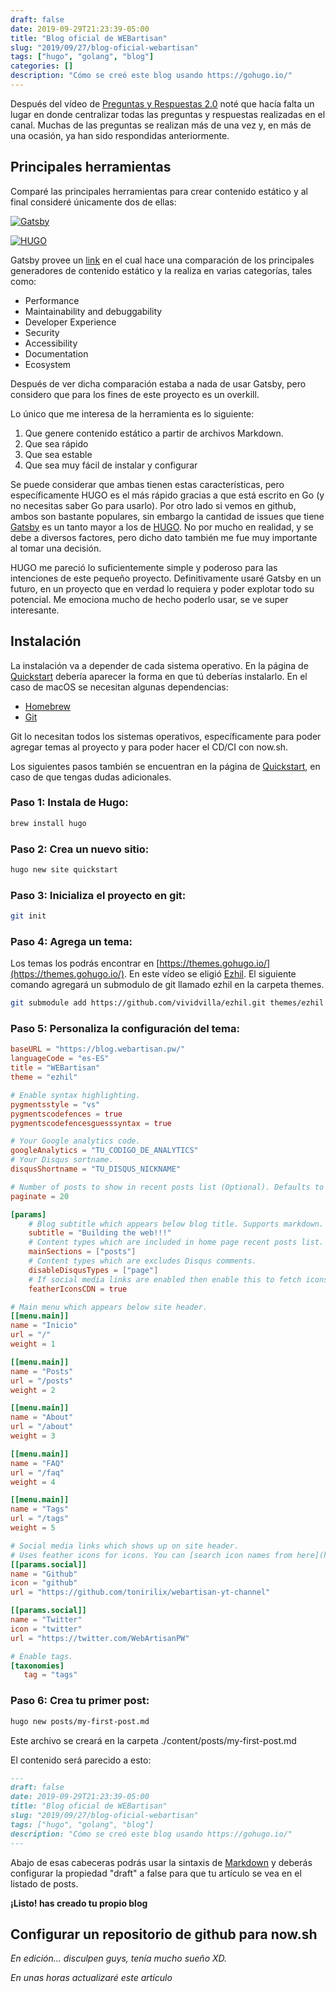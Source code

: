 ```yaml
---
draft: false
date: 2019-09-29T21:23:39-05:00
title: "Blog oficial de WEBartisan"
slug: "2019/09/27/blog-oficial-webartisan" 
tags: ["hugo", "golang", "blog"]
categories: []
description: "Cómo se creó este blog usando https://gohugo.io/"
---
```


Después del vídeo de [Preguntas y Respuestas 2.0](https://www.youtube.com/watch?v=_6_4zdzjvOc) noté que hacía falta un lugar en donde centralizar todas las preguntas y respuestas realizadas en el canal. Muchas de las preguntas se realizan más de una vez y, en más de una ocasión, ya han sido respondidas anteriormente.

## Principales herramientas
Comparé las principales herramientas para crear contenido estático y al final consideré únicamente dos de ellas:


[![Gatsby](https://www.gatsbyjs.org/Gatsby-Logo.svg)](https://www.gatsbyjs.org)

[![HUGO](https://d33wubrfki0l68.cloudfront.net/30790d6888bd8af863fb2b5c33a7f337cdbda243/4e867/images/hugo-logo-wide.svg)](https://gohugo.io/)

Gatsby provee un [link](https://www.gatsbyjs.org/features/jamstack/gatsby-vs-jekyll-vs-hugo/) en el cual hace una comparación de los principales generadores de contenido estático y la realiza en varias categorías, tales como: 

- Performance
- Maintainability and debuggability
- Developer Experience
- Security
- Accessibility
- Documentation
- Ecosystem

Después de ver dicha comparación estaba a nada de usar Gatsby, pero considero que para los fines de este proyecto es un overkill.

Lo único que me interesa de la herramienta es lo siguiente:

1. Que genere contenido estático a partir de archivos Markdown.
2. Que sea rápido
3. Que sea estable
4. Que sea muy fácil de instalar y configurar

Se puede considerar que ambas tienen estas características, pero específicamente HUGO es el más rápido gracias a que está escrito en Go (y no necesitas saber Go para usarlo). Por otro lado si vemos en github, ambos son bastante populares, sin embargo la cantidad de issues que tiene [Gatsby](https://github.com/gatsbyjs/gatsby/issues) es un tanto mayor a los de [HUGO](https://github.com/gohugoio/hugo/issues). No por mucho en realidad, y se debe a diversos factores, pero dicho dato también me fue muy importante al tomar una decisión.

HUGO me pareció lo suficientemente simple y poderoso para las intenciones de este pequeño proyecto.
Definitivamente usaré Gatsby en un futuro, en un proyecto que en verdad lo requiera y poder explotar todo su potencial. Me emociona mucho de hecho poderlo usar, se ve super interesante.

## Instalación
La instalación va a depender de cada sistema operativo. En la página de [Quickstart](https://gohugo.io/getting-started/quick-start/) debería aparecer la forma en que tú deberías instalarlo. 
En el caso de macOS se necesitan algunas dependencias:

- [Homebrew](https://brew.sh/)
- [Git](https://git-scm.com/)

Git lo necesitan todos los sistemas operativos, específicamente para poder agregar temas al proyecto y para poder hacer el CD/CI con now.sh.

Los siguientes pasos también se encuentran en la página de [Quickstart](https://gohugo.io/getting-started/quick-start/), en caso de que tengas dudas adicionales.


### Paso 1: Instala de Hugo:
```bash
brew install hugo
```

### Paso 2: Crea un nuevo sitio:
```bash
hugo new site quickstart
```

### Paso 3: Inicializa el proyecto en git:
```bash
git init
```

### Paso 4: Agrega un tema:
Los temas los podrás encontrar en [https://themes.gohugo.io/](https://themes.gohugo.io/). En este vídeo se eligió [Ezhil](https://themes.gohugo.io/ezhil/). El siguiente comando agregará un submodulo de git llamado ezhil en la carpeta themes.
```bash
git submodule add https://github.com/vividvilla/ezhil.git themes/ezhil
```

### Paso 5: Personaliza la configuración del tema:
```toml
baseURL = "https://blog.webartisan.pw/"
languageCode = "es-ES"
title = "WEBartisan"
theme = "ezhil"

# Enable syntax highlighting.
pygmentsstyle = "vs"
pygmentscodefences = true
pygmentscodefencesguesssyntax = true

# Your Google analytics code.
googleAnalytics = "TU_CODIGO_DE_ANALYTICS"
# Your Disqus sortname.
disqusShortname = "TU_DISQUS_NICKNAME"

# Number of posts to show in recent posts list (Optional). Defaults to 10.
paginate = 20

[params]
    # Blog subtitle which appears below blog title. Supports markdown.
    subtitle = "Building the web!!!"
    # Content types which are included in home page recent posts list.
    mainSections = ["posts"]
    # Content types which are excludes Disqus comments.
    disableDisqusTypes = ["page"]
    # If social media links are enabled then enable this to fetch icons from CDN instead of hosted on your site.
    featherIconsCDN = true

# Main menu which appears below site header.
[[menu.main]]
name = "Inicio"
url = "/"
weight = 1

[[menu.main]]
name = "Posts"
url = "/posts"
weight = 2

[[menu.main]]
name = "About"
url = "/about"
weight = 3

[[menu.main]]
name = "FAQ"
url = "/faq"
weight = 4

[[menu.main]]
name = "Tags"
url = "/tags"
weight = 5

# Social media links which shows up on site header.
# Uses feather icons for icons. You can [search icon names from here](https://feathericons.com/).
[[params.social]]
name = "Github"
icon = "github"
url = "https://github.com/tonirilix/webartisan-yt-channel"

[[params.social]]
name = "Twitter"
icon = "twitter"
url = "https://twitter.com/WebArtisanPW"

# Enable tags.
[taxonomies]
   tag = "tags"
```

### Paso 6: Crea tu primer post:
```bash
hugo new posts/my-first-post.md
```

Este archivo se creará en la carpeta ./content/posts/my-first-post.md

El contenido será parecido a esto:

```md
---
draft: false
date: 2019-09-29T21:23:39-05:00
title: "Blog oficial de WEBartisan"
slug: "2019/09/27/blog-oficial-webartisan" 
tags: ["hugo", "golang", "blog"]
description: "Cómo se creó este blog usando https://gohugo.io/"
---
```

Abajo de esas cabeceras podrás usar la sintaxis de [Markdown](https://www.markdownguide.org/) y deberás configurar la propiedad "draft" a false para que tu artículo se vea en el listado de posts.

**¡Listo! has creado tu propio blog**

## Configurar un repositorio de github para now.sh
*En edición... disculpen guys, tenía mucho sueño XD.*

*En unas horas actualizaré este artículo*